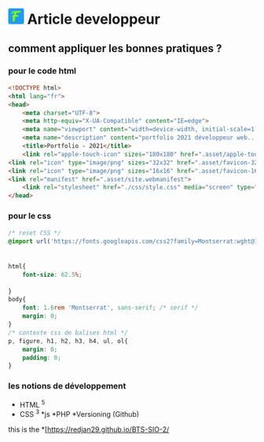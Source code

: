 # ![Tux,the-linux-mascot](./asset/favicon-3232.png) Article developpeur
## comment appliquer les bonnes pratiques ?

### pour le code html
```html
<!DOCTYPE html>
<html lang="fr">
<head>
    <meta charset="UTF-8">
    <meta http-equiv="X-UA-Compatible" content="IE=edge">
    <meta name="viewport" content="width=device-width, initial-scale=1.0">
    <meta name="description" content="portfolio 2021 développeur web...">
    <title>Portfolio - 2021</title>
    <link rel="apple-touch-icon" sizes="180x180" href=".asset/apple-touch-icon.png">
<link rel="icon" type="image/png" sizes="32x32" href=".asset/favicon-32x32.png">
<link rel="icon" type="image/png" sizes="16x16" href=".asset/favicon-16x16.png">
<link rel="manifest" href=".asset/site.webmanifest">
    <link rel="stylesheet" href="./css/style.css" media="screen" type="text/css">
</head>
```

### pour le css
```css
/* reset CSS */
@import url('https://fonts.googleapis.com/css2?family=Montserrat:wght@100;200;400&display=swap');


html{
    font-size: 62.5%;
    
}
body{
    font: 1.6rem 'Montserrat', sans-serif; /* serif */
    margin: 0;
}
/* contexte css de balises html */
p, figure, h1, h2, h3, h4, ul, ol{
    margin: 0;
    padding: 0;
}
```

### les notions de développement
* HTML <sup>5</sup>
* CSS <sup>3</sup>
*js
*PHP
*Versioning (Github)

this is the *[https://redjan29.github.io/BTS-SIO-2/
